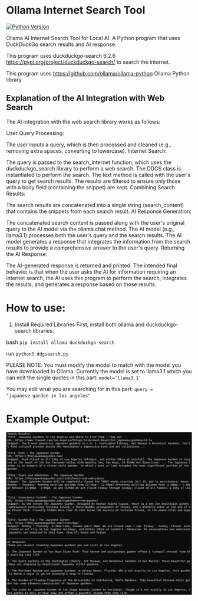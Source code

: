 # Ollama Internet Search Tool
[![Python Version](https://img.shields.io/badge/python-3.10%2B-blue)](https://www.python.org/downloads/)

Ollama AI Internet Search Tool for Local AI. A Python program that uses DuckDuckGo search results and AI response.

This program uses duckduckgo-search 6.2.6 https://pypi.org/project/duckduckgo-search/ to search the internet.

This program uses https://github.com/ollama/ollama-python Ollama Python library

## Explanation of the AI Integration with Web Search
The AI integration with the web search library works as follows:

User Query Processing:

The user inputs a query, which is then processed and cleaned (e.g., removing extra spaces, converting to lowercase).
Internet Search:

The query is passed to the search_internet function, which uses the duckduckgo_search library to perform a web search.
The DDGS class is instantiated to perform the search.
The text method is called with the user's query to get search results.
The results are filtered to ensure only those with a body field (containing the snippet) are kept.
Combining Search Results:

The search results are concatenated into a single string (search_content) that contains the snippets from each search result.
AI Response Generation:

The concatenated search content is passed along with the user's original query to the AI model via the ollama.chat method.
The AI model (e.g., llama3.1) processes both the user's query and the search results.
The AI model generates a response that integrates the information from the search results to provide a comprehensive answer to the user's query.
Returning the AI Response:

The AI-generated response is returned and printed.
The intended final behavior is that when the user asks the AI for information requiring an internet search, the AI uses this program to perform the search, integrates the results, and generates a response based on those results.

# How to use:

1. Install Required Libraries
First, install both ollama and duckduckgo-search libraries:

bash
<code>pip install ollama duckduckgo-search</code>

run
<code>python3 ddgsearch.py</code>

PLEASE NOTE: You must modify the model to match with the model you have downloaded in Ollama. Currently the model is set to llama3.1 which you can edit the single quotes in this part: <code>model='llama3.1'</code>

You may edit what you are searching for in this part: <code>query = "japanese garden in los angeles"</code>

# Example Output:

<img src="https://github.com/alby13/ollama-internet-search-tool/blob/main/search-results.png">
